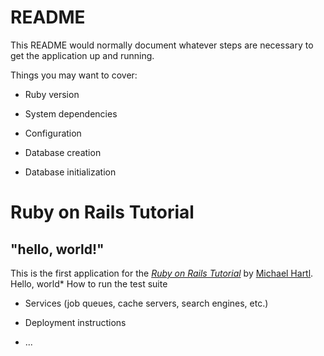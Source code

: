 # README

This README would normally document whatever steps are necessary to get the
application up and running.

Things you may want to cover:

* Ruby version

* System dependencies

* Configuration

* Database creation

* Database initialization

# Ruby on Rails Tutorial

## "hello, world!"

This is the first application for the
[*Ruby on Rails Tutorial*](https://railstutorial.jp/)
by [Michael Hartl](http://www.michaelhartl.com/). Hello, world* How to run the test suite

* Services (job queues, cache servers, search engines, etc.)

* Deployment instructions

* ...
